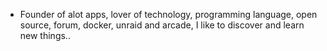 - Founder of alot apps, lover of technology, programming language, open source, forum, docker, unraid and arcade, I like to discover and learn new things..
  <br>














































































































































































































































































































































































































































































































































































































































































































